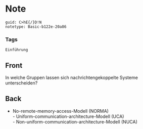 # Note
```
guid: C>hE{/}D!N
notetype: Basic-b122e-20a86
```

### Tags
```
Einführung
```

## Front
In welche Gruppen lassen sich nachrichtengekoppelte Systeme unterscheiden?

## Back
- No-remote-memory-access-Modell (NORMA)<div>- Uniform-communication-architecture-Modell (UCA) </div><div>- Non-uniform-communication-architecture-Modell (NUCA)</div>

